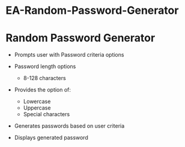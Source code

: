 # EA-Random-Password-Generator

# Random Password Generator 

* Prompts user with Password criteria options
* Password length options
    * 8-128 characters
    
* Provides the option of:
    * Lowercase
    * Uppercase
    * Special characters
    
* Generates passwords based on user criteria 

* Displays generated password
